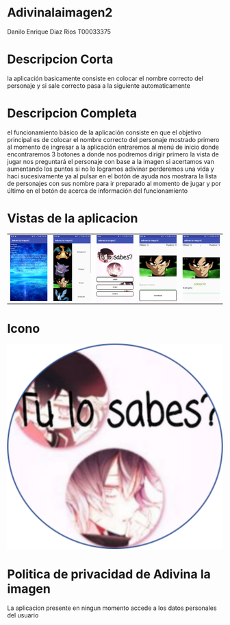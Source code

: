 # Adivinalaimagen2

Danilo Enrique Diaz Rios
T00033375	

# Descripcion Corta

la aplicación basicamente consiste en colocar el nombre correcto del personaje y si sale correcto pasa a la siguiente automaticamente 

# Descripcion Completa

el funcionamiento básico de la aplicación consiste en que el objetivo principal es de colocar el nombre correcto del personaje mostrado primero al momento de ingresar a la aplicación entraremos al menú de inicio donde encontraremos 3 botones a donde nos podremos dirigir primero la vista de jugar nos preguntará el personaje con base a la imagen si acertamos van aumentando los puntos si  no lo logramos adivinar perderemos una vida  y haci sucesivamente ya al pulsar en el botón de ayuda nos mostrara la lista de personajes con sus nombre para ir preparado al momento de jugar y por último en el botón de acerca de información del funcionamiento

# Vistas de la aplicacion

<table style="width:100%">
<tr>
        <td><img src="https://github.com/danilo-diaz-rios/Adivinalaimagen2/blob/master/acerca.jpeg"</th>
        <td><img src="https://github.com/danilo-diaz-rios/Adivinalaimagen2/blob/master/ayuda.jpeg"</th>
        <td><img src="https://github.com/danilo-diaz-rios/Adivinalaimagen2/blob/master/home.jpeg"</th>
        <td><img src="https://github.com/danilo-diaz-rios/Adivinalaimagen2/blob/master/jugar.jpeg"</th>
        <td><img src="https://github.com/danilo-diaz-rios/Adivinalaimagen2/blob/master/jucarcorrecto.jpeg"</th>
 </tr>
</table>

# Icono
<img src="https://github.com/danilo-diaz-rios/Adivinalaimagen2/blob/master/logo.png">

# Politica de privacidad de Adivina la imagen

La aplicacion presente en ningun momento accede a los datos personales del usuario 
       
